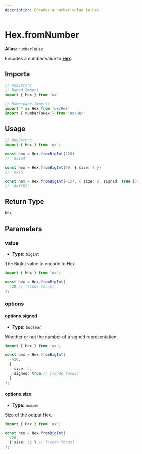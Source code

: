 ```yaml
---
description: Encodes a number value to Hex.
---
```


# Hex.fromNumber

**Alias:** `numberToHex`

Encodes a number value to **[Hex](/api/hex)**.

## Imports

```ts twoslash
// @noErrors
// Named Import 
import { Hex } from 'ox'

// Namespace Imports
import * as Hex from 'ox/Hex'
import { numberToHex } from 'ox/Hex'
```

## Usage

```ts twoslash
// @noErrors
import { Hex } from 'ox';

const hex = Hex.fromBigInt(420)
// '0x1a4'

const hex = Hex.fromBigInt(69, { size: 4 })
// '0x45'

const hex = Hex.fromBigInt(-127, { size: 2, signed: true })
// '0xff81'
```

## Return Type

`Hex`

## Parameters

### value

- **Type:** `bigint`

The BigInt value to encode to Hex.

```ts twoslash
import { Hex } from 'ox';

const hex = Hex.fromBigInt(
  420 // [!code focus]
);
```

### options

#### options.signed

- **Type:** `boolean`

Whether or not the number of a signed representation.

```ts twoslash
import { Hex } from 'ox';

const hex = Hex.fromBigInt(
  -420,
  { 
    size: 4,
    signed: true // [!code focus]
  }
);
```

#### options.size 

- **Type:** `number`

Size of the output Hex.

```ts twoslash
import { Hex } from 'ox';

const hex = Hex.fromBigInt(
  420,
  { size: 32 } // [!code focus]
);
```